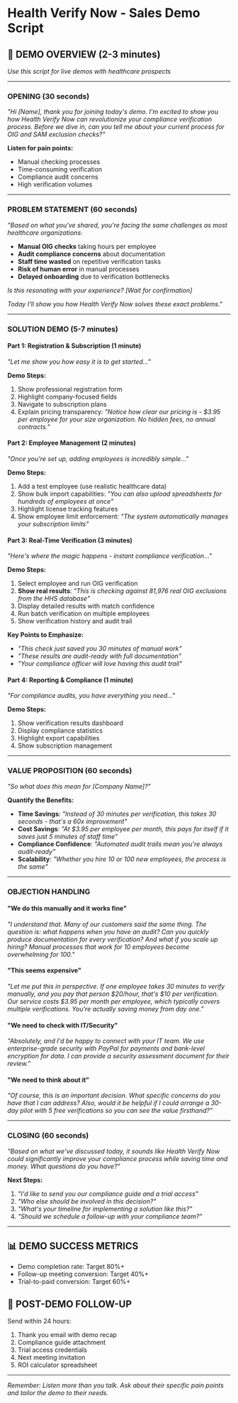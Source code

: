 # Health Verify Now - Sales Demo Script

## 🎯 **DEMO OVERVIEW** (2-3 minutes)
*Use this script for live demos with healthcare prospects*

---

### **OPENING** (30 seconds)
*"Hi [Name], thank you for joining today's demo. I'm excited to show you how Health Verify Now can revolutionize your compliance verification process. Before we dive in, can you tell me about your current process for OIG and SAM exclusion checks?"*

**Listen for pain points:**
- Manual checking processes
- Time-consuming verification
- Compliance audit concerns
- High verification volumes

---

### **PROBLEM STATEMENT** (60 seconds)
*"Based on what you've shared, you're facing the same challenges as most healthcare organizations:*

- **Manual OIG checks** taking hours per employee
- **Audit compliance concerns** about documentation
- **Staff time wasted** on repetitive verification tasks  
- **Risk of human error** in manual processes
- **Delayed onboarding** due to verification bottlenecks

*Is this resonating with your experience? [Wait for confirmation]*

*Today I'll show you how Health Verify Now solves these exact problems."*

---

### **SOLUTION DEMO** (5-7 minutes)

#### **Part 1: Registration & Subscription (1 minute)**
*"Let me show you how easy it is to get started..."*

**Demo Steps:**
1. Show professional registration form
2. Highlight company-focused fields
3. Navigate to subscription plans
4. Explain pricing transparency: *"Notice how clear our pricing is - $3.95 per employee for your size organization. No hidden fees, no annual contracts."*

#### **Part 2: Employee Management (2 minutes)**
*"Once you're set up, adding employees is incredibly simple..."*

**Demo Steps:**
1. Add a test employee (use realistic healthcare data)
2. Show bulk import capabilities: *"You can also upload spreadsheets for hundreds of employees at once"*
3. Highlight license tracking features
4. Show employee limit enforcement: *"The system automatically manages your subscription limits"*

#### **Part 3: Real-Time Verification (3 minutes)**
*"Here's where the magic happens - instant compliance verification..."*

**Demo Steps:**
1. Select employee and run OIG verification
2. **Show real results**: *"This is checking against 81,976 real OIG exclusions from the HHS database"*
3. Display detailed results with match confidence
4. Run batch verification on multiple employees
5. Show verification history and audit trail

**Key Points to Emphasize:**
- *"This check just saved you 30 minutes of manual work"*
- *"These results are audit-ready with full documentation"*
- *"Your compliance officer will love having this audit trail"*

#### **Part 4: Reporting & Compliance (1 minute)**
*"For compliance audits, you have everything you need..."*

**Demo Steps:**
1. Show verification results dashboard
2. Display compliance statistics
3. Highlight export capabilities
4. Show subscription management

---

### **VALUE PROPOSITION** (60 seconds)
*"So what does this mean for [Company Name]?"*

**Quantify the Benefits:**
- **Time Savings**: *"Instead of 30 minutes per verification, this takes 30 seconds - that's a 60x improvement"*
- **Cost Savings**: *"At $3.95 per employee per month, this pays for itself if it saves just 5 minutes of staff time"*
- **Compliance Confidence**: *"Automated audit trails mean you're always audit-ready"*
- **Scalability**: *"Whether you hire 10 or 100 new employees, the process is the same"*

---

### **OBJECTION HANDLING**

#### **"We do this manually and it works fine"**
*"I understand that. Many of our customers said the same thing. The question is: what happens when you have an audit? Can you quickly produce documentation for every verification? And what if you scale up hiring? Manual processes that work for 10 employees become overwhelming for 100."*

#### **"This seems expensive"**
*"Let me put this in perspective. If one employee takes 30 minutes to verify manually, and you pay that person $20/hour, that's $10 per verification. Our service costs $3.95 per month per employee, which typically covers multiple verifications. You're actually saving money from day one."*

#### **"We need to check with IT/Security"**
*"Absolutely, and I'd be happy to connect with your IT team. We use enterprise-grade security with PayPal for payments and bank-level encryption for data. I can provide a security assessment document for their review."*

#### **"We need to think about it"**
*"Of course, this is an important decision. What specific concerns do you have that I can address? Also, would it be helpful if I could arrange a 30-day pilot with 5 free verifications so you can see the value firsthand?"*

---

### **CLOSING** (60 seconds)
*"Based on what we've discussed today, it sounds like Health Verify Now could significantly improve your compliance process while saving time and money. What questions do you have?"*

**Next Steps:**
1. *"I'd like to send you our compliance guide and a trial access"*
2. *"Who else should be involved in this decision?"*
3. *"What's your timeline for implementing a solution like this?"*
4. *"Should we schedule a follow-up with your compliance team?"*

---

## 📊 **DEMO SUCCESS METRICS**
- Demo completion rate: Target 80%+
- Follow-up meeting conversion: Target 40%+
- Trial-to-paid conversion: Target 60%+

## 🎯 **POST-DEMO FOLLOW-UP**
Send within 24 hours:
1. Thank you email with demo recap
2. Compliance guide attachment
3. Trial access credentials
4. Next meeting invitation
5. ROI calculator spreadsheet

---

*Remember: Listen more than you talk. Ask about their specific pain points and tailor the demo to their needs.*
